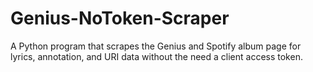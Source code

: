# Genius-NoToken-Scraper
A Python program that scrapes the Genius and Spotify album page for lyrics, annotation, and URI data without the need a client access token.
